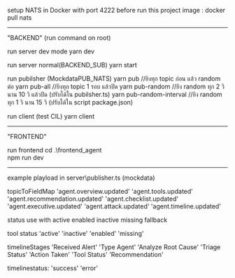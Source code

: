 setup NATS in Docker with port 4222 before run this project
image : docker pull nats

----------------------------------------------------------

"BACKEND" (run command on root)

run server dev mode
yarn dev

run server normal(BACKEND_SUB)
yarn start

run pubilsher (MockdataPUB_NATS)
yarn pub //ยิงทุก topic ก่อน แล้ว random ต่อ
yarn pub-all //ยิงทุก topic 1 รอบ แล้วปิด
yarn pub-random //ยิง random ทุก 2 วิ นาน 10 วิ แล้วปิด (ปรับได้ใน pubilsher.ts)
yarn pub-random-interval //ยิง random ทุก 1 วิ นาน 15 วิ (ปรับได้ใน script package.json)

run client (test CIL)
yarn client

----------------------------------------------------------------

"FRONTEND"

run frontend
cd .\frontend_agent\
npm run dev

----------------------------------------------------------------

example playload in server\publisher.ts (mockdata)

topicToFieldMap
    'agent.overview.updated'
    'agent.tools.updated'
    'agent.recommendation.updated'
    'agent.checklist.updated'
    'agent.executive.updated'
    'agent.attack.updated'
    'agent.timeline.updated'


status use with 
    active
    enabled
    inactive
    missing
    fallback

tool status
    'active'
    'inactive'
    'enabled'
    'missing'

timelineStages
  'Received Alert'
  'Type Agent'
  'Analyze Root Cause'
  'Triage Status'
  'Action Taken'
  'Tool Status'
  'Recommendation'

timelinestatus:
    'success'
    'error'
